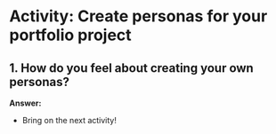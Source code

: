 # Activity: Create personas for your portfolio project

## 1. How do you feel about creating your own personas?  
**Answer:**  
- Bring on the next activity!
